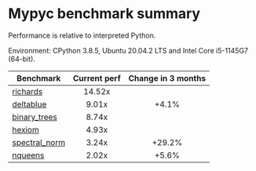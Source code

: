 # Mypyc benchmark summary

Performance is relative to interpreted Python.

Environment: CPython 3.8.5, Ubuntu 20.04.2 LTS and Intel Core i5-1145G7 (64-bit).

| Benchmark | Current perf | Change in 3 months |
| --- | :---: | :---: |
| [richards](benchmarks/richards.md) | 14.52x |  |
| [deltablue](benchmarks/deltablue.md) | 9.01x | +4.1% |
| [binary_trees](benchmarks/binary_trees.md) | 8.74x |  |
| [hexiom](benchmarks/hexiom.md) | 4.93x |  |
| [spectral_norm](benchmarks/spectral_norm.md) | 3.24x | +29.2% |
| [nqueens](benchmarks/nqueens.md) | 2.02x | +5.6% |
